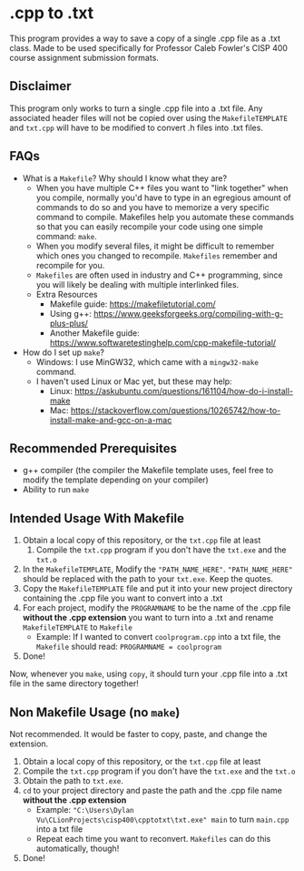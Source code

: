 # .cpp to .txt
This program provides a way to save a copy of a single .cpp file as a .txt class. Made to be used specifically for Professor Caleb Fowler's CISP 400 course assignment submission formats.

## Disclaimer
This program only works to turn a single .cpp file into a .txt file. Any associated header files will not be copied over using the `MakefileTEMPLATE` and `txt.cpp` will have to be modified to convert .h files into .txt files.

## FAQs
* What is a `Makefile`? Why should I know what they are?
    * When you have multiple C++ files you want to "link together" when you compile, normally you'd have to type in an egregious amount of commands to do so and you have to memorize a very specific command to compile. Makefiles help you automate these commands so that you can easily recompile your code using one simple command: `make`.
    * When you modify several files, it might be difficult to remember which ones you changed to recompile. `Makefiles` remember and recompile for you.
    * `Makefiles` are often used in industry and C++ programming, since you will likely be dealing with multiple interlinked files.
    * Extra Resources
      * Makefile guide: https://makefiletutorial.com/
      * Using g++: https://www.geeksforgeeks.org/compiling-with-g-plus-plus/
      * Another Makefile guide: https://www.softwaretestinghelp.com/cpp-makefile-tutorial/
* How do I set up `make`?
    * Windows: I use MinGW32, which came with a `mingw32-make` command.
    * I haven't used Linux or Mac yet, but these may help:
      * Linux: https://askubuntu.com/questions/161104/how-do-i-install-make
      * Mac: https://stackoverflow.com/questions/10265742/how-to-install-make-and-gcc-on-a-mac
## Recommended Prerequisites
* g++ compiler (the compiler the Makefile template uses, feel free to modify the template depending on your compiler)
* Ability to run `make`

## Intended Usage With Makefile
1. Obtain a local copy of this repository, or the `txt.cpp` file at least
    1. Compile the `txt.cpp` program if you don't have the `txt.exe` and the `txt.o`
2. In the `MakefileTEMPLATE`, Modify the `"PATH_NAME_HERE"`. `"PATH_NAME_HERE"` should be replaced with the path to your `txt.exe`. Keep the quotes.
3. Copy the `MakefileTEMPLATE` file and put it into your new project directory containing the .cpp file you want to convert into a .txt
4. For each project, modify the `PROGRAMNAME` to be the name of the .cpp file **without the .cpp extension** you want to turn into a .txt and rename `MakefileTEMPLATE` to `Makefile`
    * Example: If I wanted to convert `coolprogram.cpp` into a txt file, the `Makefile` should read: `PROGRAMNAME = coolprogram`
5. Done!

Now, whenever you `make`, using `copy`, it should turn your .cpp file into a .txt file in the same directory together!

## Non Makefile Usage (no `make`)
Not recommended. It would be faster to copy, paste, and change the extension.
1. Obtain a local copy of this repository, or the `txt.cpp` file at least
2. Compile the `txt.cpp` program if you don't have the `txt.exe` and the `txt.o`
3. Obtain the path to `txt.exe`.
4. `cd` to your project directory and paste the path and the .cpp file name **without the .cpp extension**
    * Example: `"C:\Users\Dylan Vu\CLionProjects\cisp400\cpptotxt\txt.exe" main` to turn `main.cpp` into a txt file
    * Repeat each time you want to reconvert. `Makefiles` can do this automatically, though!
5. Done!    

